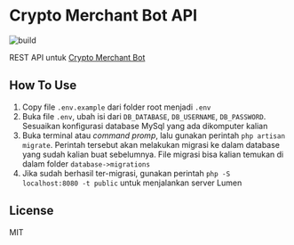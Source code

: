 # Crypto Merchant Bot API

![build](https://github.com/arifai/crypto-merchant-bot-api/workflows/build/badge.svg)

REST API untuk [Crypto Merchant Bot](http://t.me/CryptoMerchantBot)

## How To Use

1. Copy file `.env.example` dari folder root menjadi `.env`
2. Buka file `.env`, ubah isi dari `DB_DATABASE`, `DB_USERNAME`, `DB_PASSWORD`. Sesuaikan konfigurasi database MySql yang ada dikomputer kalian
3. Buka terminal atau *command promp*, lalu gunakan perintah `php artisan migrate`. Perintah tersebut akan melakukan migrasi ke dalam database yang sudah kalian buat sebelumnya. File migrasi bisa kalian temukan di dalam folder `database->migrations`
4. Jika sudah berhasil ter-migrasi, gunakan perintah `php -S localhost:8080 -t public` untuk menjalankan server Lumen

## License

MIT